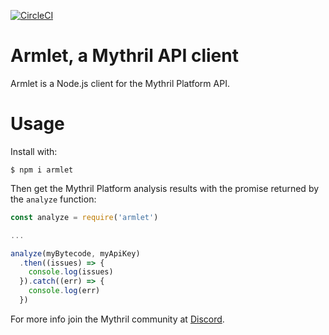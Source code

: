 [![CircleCI](https://circleci.com/gh/fgimenez/armlet.svg?style=svg&circle-token=3794de647a820eabf62e091c80d761a722b17b0c)](https://circleci.com/gh/fgimenez/armlet)

# Armlet, a Mythril API client

Armlet is a Node.js client for the Mythril Platform API.

# Usage

Install with:
```
$ npm i armlet
```

Then get the Mythril Platform analysis results with the promise returned by
the `analyze` function:
```javascript
const analyze = require('armlet')

...

analyze(myBytecode, myApiKey)
  .then((issues) => {
    console.log(issues)
  }).catch((err) => {
    console.log(err)
  })
```
For more info join the Mythril community at [Discord](https://discord.gg/kktn8Wt).
